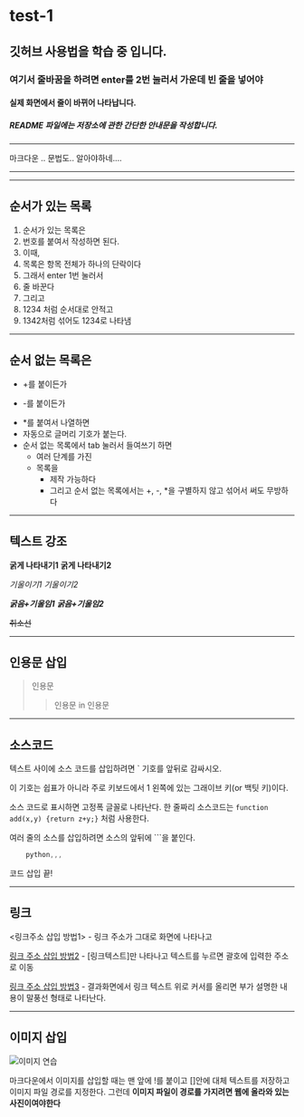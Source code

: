 # test-1
## 깃허브 사용법을 학습 중 입니다.
### 여기서 줄바꿈을 하려면 enter를 2번 눌러서 가운데 빈 줄을 넣어야

#### 실제 화면에서 줄이 바뀌어 나타납니다.
                                                                        
##### README 파일에는 저장소에 관한 간단한 안내문을 작성합니다.

--------------------------------------------------------------------------------
마크다운 .. 문법도.. 알아야하네.... 

---
- - - - - - - - - - -  - - - - --

## 순서가 있는 목록
1. 순서가 있는 목록은
2. 번호를 붙여서 작성하면 된다.
3. 이때,
4. 목록은 항목 전체가 하나의 단락이다
5. 그래서 enter 1번 눌러서
6. 줄 바꾼다
7. 그리고
8. 1234 처럼 순서대로 안적고
9. 1342처럼 섞어도 1234로 나타냄
    
---------------------------------------------------
## 순서 없는 목록은
+ +를 붙이든가
- -를 붙이든가
* *를 붙여서 나열하면
* 자동으로 글머리 기호가 붙는다.
* 순서 없는 목록에서 tab 눌러서 들여쓰기 하면
  * 여러 단계를 가진
  + 목록을
     - 제작 가능하다
     - 그리고 순서 없는 목록에서는 +, -, *을 구별하지 않고 섞어서 써도 무방하다
       
---------------------------------------------------------------------------------------
## 텍스트 강조 
**굵게 나타내기1**   __굵게 나타내기2__

*기울이기1*  _기울이기2_

***굵음+기울임1***   ___굵음+기울임2___

~~취소선~~

------------------------------------------------------------------------------------------
## 인용문 삽입
> 인용문
> > 인용문 in 인용문

-------------------------------------------------------------------------------------------
## 소스코드
텍스트 사이에 소스 코드를 삽입하려면 ` 기호를 앞뒤로 감싸시오.

이 기호는 쉽표가 아니라 주로 키보드에서 1 왼쪽에 있는 그래이브 키(or 백팃 키)이다.

소스 코드로 표시하면 고정폭 글꼴로 나타난다.
한 줄짜리 소스코드는 `function add(x,y) {return z+y;}` 처럼 사용한다. 

여러 줄의 소스를 삽입하려면 소스의 앞뒤에 ```을 붙인다.
``` Javascript
    python,,,
```
코드 삽입 끝!

---------------------------------------------------------------------------------------
## 링크
<링크주소 삽입 방법1> - 링크 주소가 그대로 화면에 나타나고

[링크 주소 삽입 방법2](링크주소) - [링크텍스트]만 나타나고 텍스트를 누르면 괄호에 입력한 주소로 이동

[링크 주소 삽입 방법3](링크주소,"부가설명") - 결과화면에서 링크 텍스트 위로 커서를 올리면 부가 설명한 내용이 말풍선 형태로 나타난다. 

------------------------------------------------------------------------------------------
## 이미지 삽입
![이미지 연습](https://previews.123rf.com/images/ewastudio/ewastudio1203/ewastudio120300335/12980506-%EC%95%84%EB%A6%84%EB%8B%A4%EC%9A%B4-%EB%B6%84%ED%99%8D%EC%83%89-%EB%B2%9A%EA%BD%83-%ED%94%BC%EB%8A%94-%EC%82%AC%EC%BF%A0%EB%9D%BC-%EA%BD%83.jpg)

마크다운에서 이미지를 삽입할 때는 맨 앞에 !를 붙이고 []안에 대체 텍스트를 저장하고 이미지 파일 경로를 지정한다. 그런데 **이미지 파일이 경로를 가지려면 웹에 올라와 있는 사진이여야한다** 
